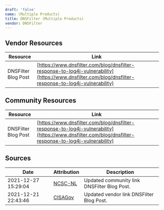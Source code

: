 ```yaml
---
draft: 'false'
name: (Multiple Products)
title: DNSFilter (Multiple Products)
vendor: DNSFilter
---
```


## Vendor Resources
| Resource | Link |
| --- | --- |
| DNSFilter Blog Post | [https://www.dnsfilter.com/blog/dnsfilter-response-to-log4j-vulnerability](https://www.dnsfilter.com/blog/dnsfilter-response-to-log4j-vulnerability) |

## Community Resources
| Resource | Link |
| --- | --- |
| DNSFilter Blog Post | [https://www.dnsfilter.com/blog/dnsfilter-response-to-log4j-vulnerability](https://www.dnsfilter.com/blog/dnsfilter-response-to-log4j-vulnerability) |


## Sources
| Date | Attribution | Description |
| --- | --- | --- |
| 2021-12-27 15:29:04 | [NCSC-NL](https://github.com/NCSC-NL/log4shell/blob/main/software/README.md) | Updated community link DNSFilter Blog Post.  |
| 2021-12-21 22:43:46 | [CISAGov](https://raw.githubusercontent.com/cisagov/log4j-affected-db/develop/README.md) | Updated vendor link DNSFilter Blog Post.  |
